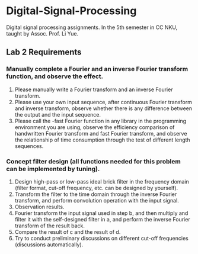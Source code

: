 # Digital-Signal-Processing
Digital signal processing assignments. In the 5th semester in CC NKU, taught by Assoc. Prof. Li Yue.

## Lab 2 Requirements
### Manually complete a Fourier and an inverse Fourier transform function, and observe the effect.
1. Please manually write a Fourier transform and an inverse Fourier transform.
2. Please use your own input sequence, after continuous Fourier transform and inverse transform, observe whether there is any difference between the output and the input sequence.
3. Please call the -fast Fourier function in any library in the programming environment you are using, observe the efficiency comparison of handwritten Fourier transform and fast Fourier transform, and observe the relationship of time consumption through the test of different length sequences.
### Concept filter design (all functions needed for this problem can be implemented by tuning).
1. Design high-pass or low-pass ideal brick filter in the frequency domain (filter format, cut-off frequency, etc. can be designed by yourself).
2. Transform the filter to the time domain through the inverse Fourier transform, and perform convolution operation with the input signal.
3. Observation results.
4. Fourier transform the input signal used in step b, and then multiply and filter it with the self-designed filter in a, and perform the inverse Fourier transform of the result back.
5. Compare the result of c and the result of d.
6. Try to conduct preliminary discussions on different cut-off frequencies (discussions automatically).
